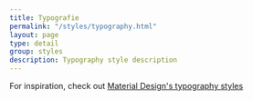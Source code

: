 ```yaml
---
title: Typografie
permalink: "/styles/typography.html"
layout: page
type: detail
group: styles
description: Typography style description
---
```


For inspiration, check out [Material Design's typography styles](https://material.io/guidelines/style/typography.html#typography-styles)
